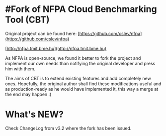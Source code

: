 #Fork of NFPA
Cloud Benchmarking Tool (CBT)
=======
Original project can be found here: 
[https://github.com/cslev/nfpa](https://github.com/cslev/nfpa)

[http://nfpa.tmit.bme.hu](http://nfpa.tmit.bme.hu)


As NFPA is open-source, we found it better to fork the project and implement our own needs than
notifying the original developer and press him with them.

The aims of CBT is to extend existing features and add completely new ones.
Hopefully, the original author shall find these modifications useful and as production-ready as he would have implemented it,
this way a merge at the end may happen :)

# What's NEW?
Check ChangeLog from v3.2 where the fork has been issued.

